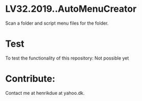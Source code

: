 # LV32.2019..AutoMenuCreator
Scan a folder and script menu files for the folder.

# Test
To test the functionality of this repository:
Not possible yet

# Contribute:
Contact me at henrikdue at yahoo.dk.